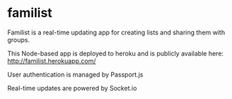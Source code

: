 # familist

Familist is a real-time updating app for creating lists and sharing them with groups.

This Node-based app is deployed to heroku and is publicly available here: http://familist.herokuapp.com/

User authentication is managed by Passport.js

Real-time updates are powered by Socket.io
